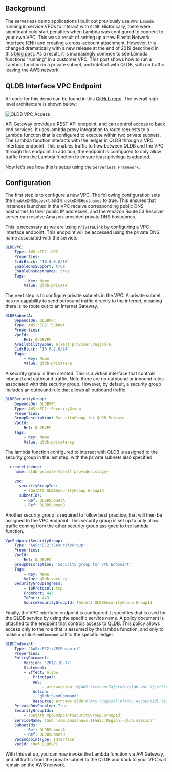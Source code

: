 ## Background

The serverless demo applications I built out previously use `AWS Lambda` running in service VPCs to interact with `QLDB`. Historically, there were significant cold start penalties when Lambda was configured to connect to your own VPC. This was a result of setting up a new Elastic Network Interface (ENI) and creating a cross-account attachment. However, this changed dramatically with a new release at the end of 2019 described in this [blog post](https://aws.amazon.com/blogs/compute/announcing-improved-vpc-networking-for-aws-lambda-functions/). As a result, it is increasingly common to see Lambda functions "running" in a customer VPC. This post shows how to run a Lambda function in a private subnet, and intefact with QLDB, with no traffic leaving the AWS network.

## QLDB Interface VPC Endpoint

All code for this demo can be found in this [GitHub repo](https://github.com/AWS-South-Wales-User-Group/qldb-vpc). The overall high level architecture is shown below:

![QLDB VPC Access](https://dev-to-uploads.s3.amazonaws.com/uploads/articles/l3hbvhgpghd8heaz4sg0.jpg)

API Gateway provides a REST API endpoint, and can control access to back end services. It uses lambda proxy integration to route requests to a Lambda function that is configured to execute within two private subnets. The Lambda function interacts with the ledger in QLDB through a VPC interface endpoint. This enables traffic to flow between QLDB and the VPC through this endpoint. In addition, the endpoint is configured to only allow traffic from the Lambda function to ensure least privilege is adopted.

Now let's see how this is setup using the `Serverless Framework`.

## Configuration

The first step is to configure a new VPC. The following configuration sets the `EnableDNSSupport` and `EnableDNSHostnames` to true. This ensures that instances launched in the VPC receive corresponding public DNS hostnames to their public IP addresses, and the Amazon Route 53 Resolver server can resolve Amazon-provided private DNS hostnames. 

This is necessary as we are using `PrivateLink` by configuring a VPC interface endpoint. This endpoint will be accessed using the private DNS name associated with the service.

```yaml
QLDBVPC:
    Type: AWS::EC2::VPC
    Properties:
    CidrBlock: "10.0.0.0/16"
    EnableDnsSupport: true
    EnableDnsHostnames: true
    Tags:
        - Key: Name
        Value: qldb-private
```

The next step is to configure private subnets in the VPC. A private subnet has no capability to send outbound traffic directly to the internet, meaning there is no route out to an Internet Gateway.

```yaml
QLDBSubnetA:
    DependsOn: QLDBVPC
    Type: AWS::EC2::Subnet
    Properties:
    VpcId:
        Ref: QLDBVPC
    AvailabilityZone: ${self:provider.region}a
    CidrBlock: "10.0.2.0/24"
    Tags:
        - Key: Name
        Value: qldb-private-a
```

A security group is then created. This is a virtual interface that controls inbound and outbound traffic. Note there are no outbound or inbound rules associated with this security group. However, by default, a security group includes an outbound rule that allows all outbound traffic.

```yaml
QLDBSecurityGroup:
    DependsOn: QLDBVPC
    Type: AWS::EC2::SecurityGroup
    Properties:
    GroupDescription: SecurityGroup for QLDB Private
    VpcId:
        Ref: QLDBVPC
    Tags:
        - Key: Name
        Value: qldb-private-sg
```

The lambda function configured to interact with QLDB is assigned to the security group in the last step, with the private subnets also specified.

```yaml
  createLicence:
    name: qldb-private-${self:provider.stage}
    ...
    vpc:
      securityGroupIds:
        - !GetAtt QLDBSecurityGroup.GroupId
      subnetIds:
        - Ref: QLDBSubnetA
        - Ref: QLDBSubnetB
```

Another security group is required to follow best practice, that will then be assigned to the VPC endpoint. This security group is set up to only allow traffic coming from the other security group assigned to the lambda function.

```yaml
VpcEndpointSecurityGroup:
    Type: 'AWS::EC2::SecurityGroup'
    Properties:
    VpcId: 
        Ref: QLDBVPC
    GroupDescription: 'Security group for VPC Endpoint'
    Tags:
        - Key: Name
        Value: qldb-vpce-sg
    SecurityGroupIngress:
        - IpProtocol: tcp
        FromPort: 443
        ToPort: 443
        SourceSecurityGroupId: !GetAtt QLDBSecurityGroup.GroupId
```

Finally, the VPC interface endpoint is configured. It specifies that is used for the QLDB service by using the specific service name. A policy document is attached to the endpoint that controls access to QLDB. This policy allows access only to the role that is assumed by the lambda function, and only to make a `qldb:SendCommand` call to the specific ledger.

```yaml
QLDBEndpoint:
    Type: 'AWS::EC2::VPCEndpoint'
    Properties:
    PolicyDocument:
        Version: '2012-10-17'
        Statement:
        - Effect: Allow
            Principal:
            AWS:
                - arn:aws:iam::#{AWS::AccountId}:role/qldb-vpc-${self:provider.stage}-#{AWS::Region}-lambdaRole
            Action: 
            - 'qldb:SendCommand'
            Resource: arn:aws:qldb:#{AWS::Region}:#{AWS::AccountId}:ledger/qldb-private-${self:provider.stage}
    PrivateDnsEnabled: True
    SecurityGroupIds:
        - !GetAtt VpcEndpointSecurityGroup.GroupId
    ServiceName: !Sub 'com.amazonaws.${AWS::Region}.qldb.session'
    SubnetIds:
        - Ref: QLDBSubnetA
        - Ref: QLDBSubnetB
    VpcEndpointType: Interface
    VpcId: !Ref QLDBVPC
```

With this set up, you can now invoke the Lambda function via API Gateway, and all traffic from the private subnet to the QLDB and back to your VPC will remain on the AWS network.